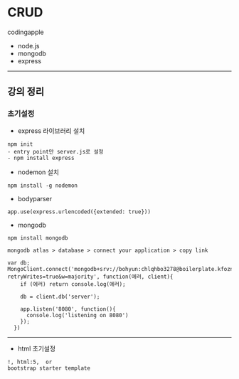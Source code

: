 # CRUD

codingapple

- node.js
- mongodb
- express

---

## 강의 정리

### 초기설정

- express 라이브러리 설치

```
npm init
- entry point만 server.js로 설정
- npm install express
```

- nodemon 설치

```
npm install -g nodemon
```

- bodyparser

```
app.use(express.urlencoded({extended: true}))
```

- mongodb

```
npm install mongodb

mongodb atlas > database > connect your application > copy link

var db;
MongoClient.connect('mongodb+srv://bohyun:chlqhbo3278@boilerplate.kfozn.mongodb.net/?retryWrites=true&w=majority', function(에러, client){
    if (에러) return console.log(에러);

    db = client.db('server');

    app.listen('8080', function(){
      console.log('listening on 8080')
    });
  })
```

---

- html 초기설정

```
!, html:5,  or
bootstrap starter template
```
